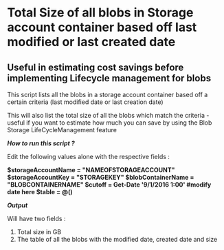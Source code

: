 # Total Size of all blobs in Storage account container based off last modified or last created date 
## Useful in estimating cost savings before implementing Lifecycle management for blobs

This script lists all the blobs in a storage account container based off a certain criteria (last modified date or last creation date) 

This will also list the total size of all the blobs which match the criteria - useful if you want to estimate how much you can save by using the Blob Storage LifeCycleManagement feature

**_How to run this script ?_**

Edit the following values alone with the respective fields : 

**$storageAccountName = "NAMEOFSTORAGEACCOUNT"
$storageAccountKey = "STORAGEKEY"
$blobContainerName = "BLOBCONTAINERNAME"
$cutoff = Get-Date '9/1/2016 1:00' #modify date here 
$table = @()**

_**Output**_

Will have two fields : 

1. Total size in GB 
2. The table of all the blobs with the modified date, created date and size
